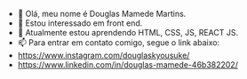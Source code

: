 - 👋 Olá, meu nome é Douglas Mamede Martins.
- 👀 Estou interessado em front end.
- 🌱 Atualmente estou aprendendo HTML, CSS, JS, REACT JS.
- 📫 Para entrar em contato comigo, segue o link abaixo:
- https://www.instagram.com/douglaskyousuke/
- https://www.linkedin.com/in/douglas-mamede-46b382202/
